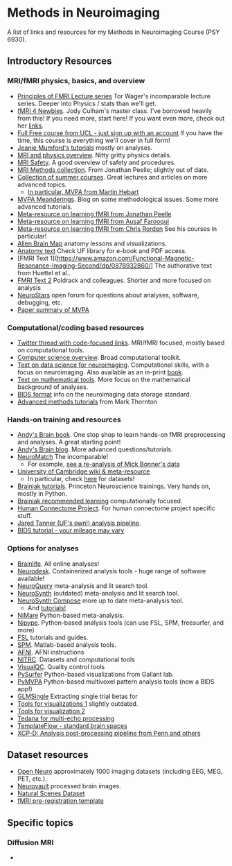 # Methods in Neuroimaging

A list of links and resources for my Methods in Neuroimaging Course (PSY 6930). 

## Introductory Resources
### MRI/fMRI physics, basics, and overview
- [Principles of FMRI Lecture series](https://www.youtube.com/watch?v=ZL-Tr1KSMKY&list=PLfXA4opIOVrGHncHRxI3Qa5GeCSudwmxM&pp=iAQB) Tor Wager's incomparable lecture series. Deeper into Physics / stats than we'll get. 
- [fMRI 4 Newbies](https://www.fmri4newbies.com/). Jody Culham's master class. I've borrowed heavily from this! If you need more, start here! If you want even more, check out her [links](https://www.fmri4newbies.com/links-1).
- [Full Free course from UCL - just sign up with an account](https://ucl.podia.com/view/courses/designing-and-analysing-fmri-experiments) If you have the time, this course is everything we'll cover in full form! 
- [Jeanie Mumford's tutorials](https://www.youtube.com/c/mumfordbrainstats) mostly on analyses.
- [MRI and physics overview](https://www.cis.rit.edu/htbooks/mri/inside.htm). Nitty gritty physics details.
- [MRI Safety](https://www.mrisafety.com/). A good overview of safety and procedures.
- [MRI Methods collection](https://www.scienceopen.com/search#('v'~4_'id'~''_'queryType'~1_'context'~('collection'~('id'~'873f3e77-23c2-4586-bf82-9985a55a0894'_'kind'~0)_'kind'~11)_'kind'~77_'order'~3_'orderLowestFirst'~false_'query'~''_'filters'~!('kind'~123_'contentTypes'~!'article'*)*_'hideOthers'~false)). From Jonathan Peelle; slightly out of date.
- [Collection of summer courses](https://fmrif.nimh.nih.gov/public/fmri-course/fmri-course-summer-2019). Great lectures and articles on more advanced topics.
    - [In particular, MVPA from Martin Hebart](https://fmrif.nimh.nih.gov/public/other-courses/mvpa)   
- [MVPA Meanderings](https://mvpa.blogspot.com/2013/09/connectome-workbench-plot-nifti-image.html). Blog on some methodological issues. Some more advanced tutorials.
- [Meta-resource on learning fMRI from Jonathan Peelle](http://jonathanpeelle.net/learning-mri)
- [Meta-resource on learning fMRI from Ausaf Farooqui](https://web4.bilkent.edu.tr/hcf/?page_id=634)
- [Meta-resource on learning fMRI from Chris Rorden](https://crnl.readthedocs.io/) See his courses in particular! 
- [Allen Brain Map](https://portal.brain-map.org/) anatomy lessons and visualizations.
- [Anatomy text](https://link.springer.com/book/10.1007/978-3-211-73971-6) Check UF library for e-book and PDF access.
- [FMRI Text 1](https://www.amazon.com/Functional-Magnetic-Resonance-Imaging-Second/dp/0878932860/] The authorative text from Huettel et al..
- [FMRI Text 2](https://www.amazon.com/Handbook-Functional-MRI-Data-Analysis/dp/0521517664/ref=sr_1_1?ie=UTF8&amp&qid=1345812543&amp&sr=8-1&amp&keywords=poldrack%22/) Poldrack and colleagues. Shorter and more focused on analysis
- [NeuroStars](https://neurostars.org/) open forum for questions about analyses, software, debugging, etc.
- [Paper summary of MVPA](https://academic.oup.com/scan/article/15/4/487/5824852?login=true)
### Computational/coding based resources
- [Twitter thread with code-focused links](https://twitter.com/BrainAndStomach/status/1246051605906063360). MRI/fMRI focused, mostly based on computational tools. 
- [Computer science overview](https://missing.csail.mit.edu/). Broad computational toolkit.
- [Text on data science for neuroimaging](https://neuroimaging-data-science.org/root.html). Computational skills, with a focus on neuroimaging. Also available as an in-print [book](https://www.amazon.com/Data-Science-Neuroimaging-Ariel-Rokem/dp/0691222754).
- [Text on mathematical tools](https://ebatty.github.io/MathToolsforNeuroscience/intro.html). More focus on the mathematical background of analyses.
- [BIDS format](https://bids.neuroimaging.io/) info on the neuroimaging data storage standard.
- [Advanced methods tutorials](http://markallenthornton.com/software/) from Mark Thornton
### Hands-on training and resources
- [Andy's Brain book](https://andysbrainbook.readthedocs.io/en/latest/). One stop shop to learn hands-on fMRI preprocessing and analyses. A great starting point!
- [Andy's Brain blog](https://www.andysbrainblog.com/). More advanced questions/tutorials.
- [NeuroMatch](https://compneuro.neuromatch.io/tutorials/intro.html) The incomparable!
    - For example, [see a re-analysis of Mick Bonner's data](https://colab.research.google.com/github/NeuromatchAcademy/course-content/blob/main/projects/fMRI/load_bonner_navigational_affordances.ipynb)
- [University of Cambridge wiki & meta-resource](https://imaging.mrc-cbu.cam.ac.uk/imaging/CbuImaging)
    - In particular, check [here](https://imaging.mrc-cbu.cam.ac.uk/methods/OpenDatasets) for datasets!
- [Brainiak tutorials](https://brainiak.org/tutorials/). Princeton Neuroscience trainings. Very hands on, mostly in Python.
- [Brainiak recommended learning](https://github.com/brainiak/brainiak-tutorials/wiki/Resources) computationally focused.
- [Human Connectome Project](https://store.humanconnectome.org/courses/2019/exploring-the-human-connectome.php). For human connectome project specific stuff.
- [Jared Tanner (UF's own!) analysis pipeline](https://github.com/tannerjared/MRI_Guide/wiki).
- [BIDS tutorial - your mileage may vary](https://rpubs.com/sarenseeley/bids-fmriprep-mriqc)
### Options for analyses
- [Brainlife](https://brainlife.io/apps). All online analyses!
- [Neurodesk](https://www.neurodesk.org/). Containerized analysis tools - huge range of software available!
- [NeuroQuery](https://neuroquery.org/) meta-analysis and lit search tool.
- [NeuroSynth](https://neurosynth.org/) (outdated) meta-analysis and lit search tool.
- [NeuroSynth Compose](https://compose.neurosynth.org/) more up to date meta-analysis tool.
    - And [tutorials!](https://neurostuff.github.io/compose-docs/tutorial)
- [NiMare](https://github.com/neurostuff/NiMARE/tree/5e88e4582559ca5f6ba7c4dd4e59d1ea3bb712fd) Python-based meta-analysis. 
- [Nipype](https://miykael.github.io/nipype-beginner-s-guide/installation.html?highlight=graphviz#install-nipype-and-other-python-dependencies). Python-based analysis tools (can use FSL, SPM, freesurfer, and more)
- [FSL](https://fsl.fmrib.ox.ac.uk/fsl/fslwiki/FslInstallation/Windows) tutorials and guides.
- [SPM](https://www.fil.ion.ucl.ac.uk/spm/software/spm8/). Matlab-based analysis tools.
- [AFNI](https://afni.nimh.nih.gov/pub/dist/doc/htmldoc/background_install/install_instructs/index.html). AFNI instructions
- [NITRC](https://www.nitrc.org/). Datasets and computational tools
- [VisualQC](https://github.com/raamana/visualqc). Quality control tools
- [PySurfer](https://pysurfer.github.io/auto_examples/index.html) Python-based visualizations from Gallant lab.
- [PyMVPA](https://github.com/bids-apps/PyMVPA) Python-based multivoxel pattern analysis tools (now a BIDS app!)
- [GLMSingle](https://glmsingle.readthedocs.io/en/latest/wiki.html) Extracting single trial betas for 
- [Tools for visualizations 1](https://www.ncbi.nlm.nih.gov/pmc/articles/PMC4648228/) slightly outdated.
- [Tools for visualization 2](https://onlinelibrary.wiley.com/doi/10.1111/ejn.14430)
- [Tedana for multi-echo processing](https://tedana.readthedocs.io/en/stable/usage.html)
- [TemplateFlow - standard brain spaces](https://www.templateflow.org/browse/)
- [XCP-D: Analysis post-processing pipeline from Penn and others](https://www.biorxiv.org/content/10.1101/2023.11.20.567926v1)
## Dataset resources
- [Open Neuro](https://openneuro.org/) approximately 1000 imaging datasets (including EEG, MEG, PET, etc.).
- [Neurovault](https://neurovault.org/) processed brain images.
- [Natural Scenes Dataset](https://cvnlab.slite.page/p/CT9Fwl4_hc/NSD-Data-Manual)
- [fMRI pre-registration template](https://osf.io/maqwc)

## Specific topics
### Diffusion MRI
- 
